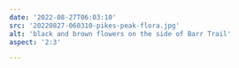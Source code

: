 ```yaml
---
date: '2022-08-27T06:03:10'
src: '20220827-060310-pikes-peak-flora.jpg'
alt: 'black and brown flowers on the side of Barr Trail'
aspect: '2:3'

---
```

